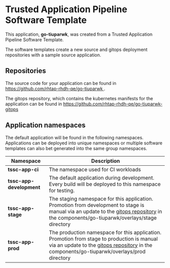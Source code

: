 # Trusted Application Pipeline Software Template

This application, **go-tiuparwk**, was created from a Trusted Application Pipeline Software Template.

The software templates create a new source and gitops deployment repositories with a sample source application. 

## Repositories

The source code for your application can be found in [https://github.com/rhtap-rhdh-qe/go-tiuparwk ](https://github.com/rhtap-rhdh-qe/go-tiuparwk ).
 
The gitops repository, which contains the kubernetes manifests for the application can be found in 
[https://github.com/rhtap-rhdh-qe/go-tiuparwk-gitops ](https://github.com/rhtap-rhdh-qe/go-tiuparwk-gitops ) 

## Application namespaces 

The default application will be found in the following namespaces. Applications can be deployed into unique namespaces or multiple software templates can also bet generated into the same group namespaces.  

|  Namespace   |  Description   |  
| -------- | -------- |
| **tssc-app-ci** | The namespace used for CI workloads |
| **tssc-app-development** | The default application during development. Every build will be deployed to this namespace for testing. |
| **tssc-app-stage** | The staging namespace for this application. Promotion from development to stage is manual via an update to the [gitops repository](https://github.com/rhtap-rhdh-qe/go-tiuparwk-gitops ) in the components/go-tiuparwk/overlays/stage directory |
| **tssc-app-prod** | The production namespace for this application. Promotion from stage to production is manual via an update to the [gitops repository](https://github.com/rhtap-rhdh-qe/go-tiuparwk-gitops ) in the components/go-tiuparwk/overlays/prod directory |